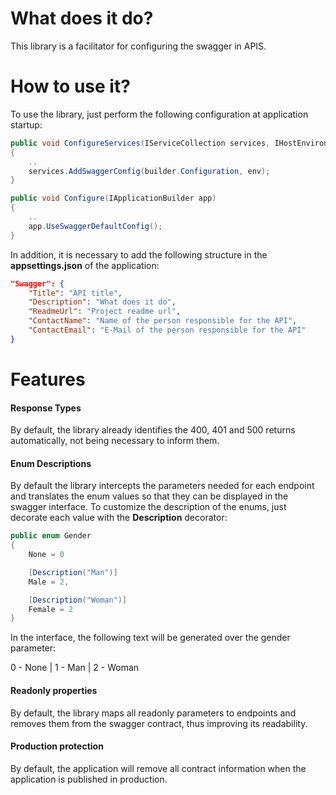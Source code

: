 ﻿# What does it do?

This library is a facilitator for configuring the swagger in APIS.

# How to use it?

To use the library, just perform the following configuration at application startup:

```csharp
public void ConfigureServices(IServiceCollection services, IHostEnvironment env)
{
    ..
    services.AddSwaggerConfig(builder.Configuration, env);
}

public void Configure(IApplicationBuilder app)
{
    ..
    app.UseSwaggerDefaultConfig();
}
```

In addition, it is necessary to add the following structure in the **appsettings.json** of the application:

```json
"Swagger": {
    "Title": "API title",
    "Description": "What does it do",
    "ReadmeUrl": "Project readme url",
    "ContactName": "Name of the person responsible for the API",
    "ContactEmail": "E-Mail of the person responsible for the API"
}
```

# Features

#### Response Types

By default, the library already identifies the 400, 401 and 500 returns automatically, not being necessary to inform them.

#### Enum Descriptions

By default the library intercepts the parameters needed for each endpoint and translates the enum values ​​so that they can be displayed in the swagger interface.
To customize the description of the enums, just decorate each value with the **Description** decorator:

```csharp
public enum Gender
{
    None = 0

    [Description("Man")]
    Male = 2,

    [Description("Woman")]
    Female = 2
}
```

In the interface, the following text will be generated over the gender parameter:

0 - None | 1 - Man | 2 - Woman

#### Readonly properties

By default, the library maps all readonly parameters to endpoints and removes them from the swagger contract, thus improving its readability.

#### Production protection

By default, the application will remove all contract information when the application is published in production.
